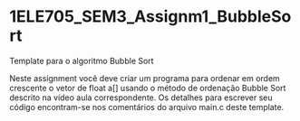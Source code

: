 # 1ELE705_SEM3_Assignm1_BubbleSort
Template para o algoritmo Bubble Sort

Neste assignment você deve criar um programa para ordenar em ordem crescente o vetor de float a[] usando o método de ordenação Bubble Sort descrito na vídeo aula correspondente.
Os detalhes para escrever seu código encontram-se nos comentários do arquivo main.c deste template.
